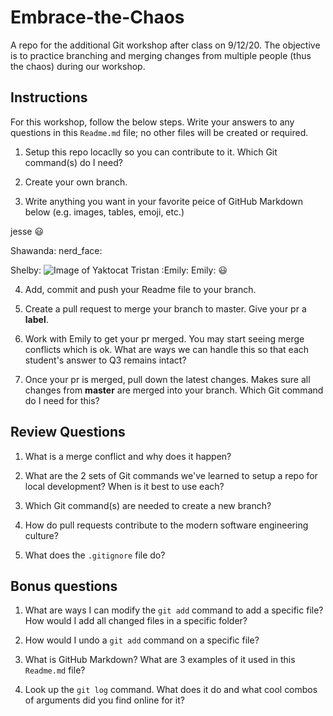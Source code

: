 # Embrace-the-Chaos
A repo for the additional Git workshop after class on 9/12/20. The objective is to practice branching and merging changes from multiple people (thus the chaos) during our workshop.

## Instructions

For this workshop, follow the below steps. Write your answers to any questions in this `Readme.md` file; no other files will be created or required.

1. Setup this repo locaclly so you can contribute to it. Which Git command(s) do I need?

2. Create your own branch.

3. Write anything you want in your favorite peice of GitHub Markdown below (e.g. images, tables, emoji, etc.)


jesse :smiley:


Shawanda: nerd_face:


Shelby: ![Image of Yaktocat](https://octodex.github.com/images/yaktocat.png)
Tristan :Emily:
Emily: :smiley:





4. Add, commit and push your Readme file to your branch.

5. Create a pull request to merge your branch to master. Give your pr a **label**.

6. Work with Emily to get your pr merged. You may start seeing merge conflicts which is ok. What are ways we can handle this so that each student's answer to Q3 remains intact?

7. Once your pr is merged, pull down the latest changes. Makes sure all changes from **master** are merged into your branch. Which Git command do I need for this?

## Review Questions

1. What is a merge conflict and why does it happen?

2. What are the 2 sets of Git commands we've learned to setup a repo for local development? When is it best to use each?

3. Which Git command(s) are needed to create a new branch?

4. How do pull requests contribute to the modern software engineering culture?

5. What does the `.gitignore` file do?

## Bonus questions

1. What are ways I can modify the `git add` command to add a specific file? How would I add all changed files in a specific folder?

2. How would I undo a `git add` command on a specific file?

3. What is GitHub Markdown? What are 3 examples of it used in this `Readme.md` file?

4. Look up the `git log` command. What does it do and what cool combos of arguments did you find online for it?


